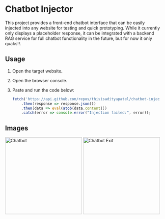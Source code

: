 # Chatbot Injector

This project provides a front-end chatbot interface that can be easily injected into any website for testing and quick prototyping. While it currently only displays a placeholder response, it can be integrated with a backend RAG service for full chatbot functionality in the future, but for now it only quaks!!.

## Usage

1. Open the target website.
2. Open the browser console.
3. Paste and run the code below:

   ```javascript
   fetch('https://api.github.com/repos/thisisadityapatel/chatbot-injector/contents/injector.js')
       .then(response => response.json())
       .then(data => eval(atob(data.content)))
       .catch(error => console.error("Injection failed:", error));
   ```
   
## Images

<img width="250" alt="Chatbot" src="https://github.com/user-attachments/assets/6e8ce71e-5ed6-4757-a187-c78597ac63e9">
<img width="250" alt="Chatbot Exit" src="https://github.com/user-attachments/assets/5a9cf997-15eb-409b-9cf6-cabd03f76d32">
